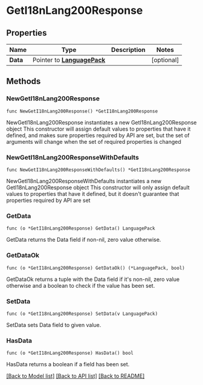 # GetI18nLang200Response

## Properties

Name | Type | Description | Notes
------------ | ------------- | ------------- | -------------
**Data** | Pointer to [**LanguagePack**](LanguagePack.md) |  | [optional] 

## Methods

### NewGetI18nLang200Response

`func NewGetI18nLang200Response() *GetI18nLang200Response`

NewGetI18nLang200Response instantiates a new GetI18nLang200Response object
This constructor will assign default values to properties that have it defined,
and makes sure properties required by API are set, but the set of arguments
will change when the set of required properties is changed

### NewGetI18nLang200ResponseWithDefaults

`func NewGetI18nLang200ResponseWithDefaults() *GetI18nLang200Response`

NewGetI18nLang200ResponseWithDefaults instantiates a new GetI18nLang200Response object
This constructor will only assign default values to properties that have it defined,
but it doesn't guarantee that properties required by API are set

### GetData

`func (o *GetI18nLang200Response) GetData() LanguagePack`

GetData returns the Data field if non-nil, zero value otherwise.

### GetDataOk

`func (o *GetI18nLang200Response) GetDataOk() (*LanguagePack, bool)`

GetDataOk returns a tuple with the Data field if it's non-nil, zero value otherwise
and a boolean to check if the value has been set.

### SetData

`func (o *GetI18nLang200Response) SetData(v LanguagePack)`

SetData sets Data field to given value.

### HasData

`func (o *GetI18nLang200Response) HasData() bool`

HasData returns a boolean if a field has been set.


[[Back to Model list]](../README.md#documentation-for-models) [[Back to API list]](../README.md#documentation-for-api-endpoints) [[Back to README]](../README.md)


